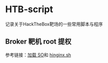 # HTB-script
记录关于HackTheBox靶场的一些常用脚本与程序

## Broker 靶机 root 提权
参考链接：[加载 SO](https://0xdf.gitlab.io/2023/11/09/htb-broker.html#load-so-alternative)和 [hinginx.sh](https://github.com/darrenmartyn/zimbra-hinginx/blob/main/hinginx.sh)
